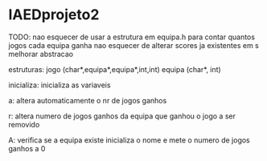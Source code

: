 # IAEDprojeto2

TODO:
    nao esquecer de usar a estrutura em equipa.h para contar quantos jogos cada equipa ganha
    nao esquecer de alterar scores ja existentes em s
    melhorar abstracao

estruturas:
    jogo (char*,equipa*,equipa*,int,int)
    equipa (char*, int)

inicializa:
    inicializa as variaveis

a:
    altera automaticamente o nr de jogos ganhos

r:
    altera numero de jogos ganhos da equipa que ganhou o jogo a ser removido

A:
    verifica se a equipa existe
    inicializa o nome e mete o numero de jogos ganhos a 0


